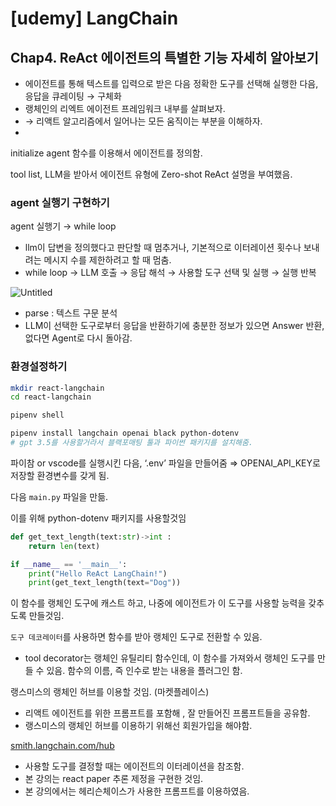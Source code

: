 # [udemy] LangChain

## Chap4. ReAct 에이전트의 특별한 기능 자세히 알아보기

- 에이전트를 통해 텍스트를 입력으로 받은 다음 정확한 도구를 선택해 실행한 다음, 응답을 큐레이팅 → 구체화
- 랭체인의 리엑트 에이전트 프레임워크 내부를 살펴보자.
- → 리액트 알고리즘에서 일어나는 모든 움직이는 부분을 이해하자.
- 

initialize agent 함수를 이용해서 에이전트를 정의함.

tool list, LLM을 받아서 에이전트 유형에 Zero-shot ReAct 설명을 부여했음. 

### agent 실행기 구현하기

agent 실행기 → while loop

- llm이 답변을 정의했다고 판단할 때 멈추거나, 기본적으로 이터레이션 횟수나 보내려는 메시지 수를 제한하려고 할 때 멈춤.
- while loop → LLM 호출 → 응답 해석 → 사용할 도구 선택 및 실행 → 실행 반복

![Untitled](https://prod-files-secure.s3.us-west-2.amazonaws.com/446adae8-73cb-4cf1-90fd-e0e0660545f7/f656f11e-06fc-4c3d-acae-c9985844f4e4/Untitled.png)

- parse : 텍스트 구문 분석
- LLM이 선택한 도구로부터 응답을 반환하기에 충분한 정보가 있으면 Answer 반환, 없다면 Agent로 다시 돌아감.

### 환경설정하기

```bash
mkdir react-langchain
cd react-langchain

pipenv shell

pipenv install langchain openai black python-dotenv
# gpt 3.5를 사용할거라서 블랙포매팅 툴과 파이썬 패키지를 설치해줌.
```

파이참 or vscode를 실행시킨 다음, ‘.env’ 파일을 만들어줌 ⇒ OPENAI_API_KEY로 저장할 환경변수를 갖게 됨.

다음 `main.py` 파일을 만듦.

이를 위해 python-dotenv 패키지를 사용할것임

```python
def get_text_length(text:str)->int :
	return len(text)

if __name__ == '__main__':
	print("Hello ReAct LangChain!")
	print(get_text_length(text="Dog"))
```

이 함수를 랭체인 도구에 캐스트 하고, 나중에 에이전트가 이 도구를 사용할 능력을 갖추도록 만들것임.

`도구 데코레이터`를 사용하면 함수를 받아 랭체인 도구로 전환할 수 있음.

- tool decorator는 랭체인 유틸리티 함수인데, 이 함수를 가져와서 랭체인 도구를 만들 수 있음. 함수의 이름, 즉 인수로 받는 내용을 플러그인 함.

랭스미스의 랭체인 허브를 이용할 것임. (마켓플레이스)

- 리액트 에이전트를 위한 프롬프트를 포함해 , 잘 만들어진 프롬프트들을 공유함. 
- 랭스미스의 랭체인 허브를 이용하기 위해선 회원가입을 해야함.

[smith.langchain.com/hub](https://smith.langchain.com/hub)

- 사용할 도구를 결정할 때는 에이전트의 이터레이션을 참조함.
- 본 강의는 react paper 추론 제정을 구현한 것임.
- 본 강의에서는 헤리슨체이스가 사용한 프롬프트를 이용하였음.
